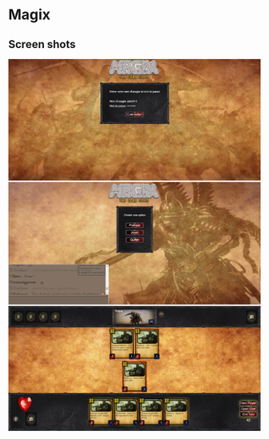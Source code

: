 # Magix
## Screen shots
<img src="img/read/magixLogin.png">
<img src="img/read/magixLobby.png">
<img src="img/read/magixGame.png">

